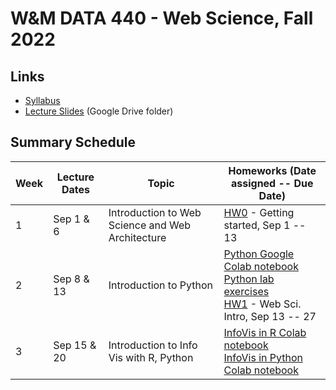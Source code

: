 # W&M DATA 440 - Web Science, Fall 2022

## Links

* [Syllabus](syllabus.md)
* [Lecture Slides](https://drive.google.com/drive/folders/1HObCiFisrbFuUC1L4YTrJQXK7nm0igQm?usp=sharing) (Google  Drive folder)
<!--* [Course Materials on Blackboard](https://www.blackboard.wm.edu/ultra/courses/_385456_1/cl/outline)-->

## Summary Schedule

|Week |Lecture Dates|Topic|Homeworks (Date assigned -- Due Date)
|---|---|---|---|
|1|Sep  1 &  6|Introduction to Web Science and Web Architecture| [HW0](homework/hw0) - Getting started, Sep 1 -- 13
|2|Sep  8 & 13|Introduction to Python| [Python Google Colab notebook](week-2/data_440_f22_mod_02_python.ipynb)<br/>[Python lab exercises](week-2/data_440_f22_mod_02_lab.ipynb)<br/> [HW1](homework/hw1) - Web Sci. Intro, Sep 13 -- 27
|3|Sep 15 & 20|Introduction to Info Vis with R, Python|[InfoVis in R Colab notebook](week-3/data_440_f22_mod_03_info_vis_r.ipynb)<br/>[InfoVis in Python Colab notebook](week-3/data_440_f22_mod_03_info_vis_python.ipynb)|
<!--
|4|Sep 22 & 27|Measuring the Web|
|5|Sep 29 & Oct 4|Archiving the Web| HW2 - Archiving the Web, Sep 29 -- Oct 11
|6|Oct 6  & 11|Searching the Web| HW3 - Ranking Webpages, Oct 11 -- Oct 20
| | Oct 13 -- 16 |**NO CLASS - Fall Break**|
|7|Oct 18 & 20|Social Networks| HW4 - Exploring Social Networks, Oct 20 -- Nov 3
|8|Oct 25 & 27|Selection and Social Influence| 
|9|Nov 1 & 3|Visualizing Social Networks| HW5 - Graph partitioning, Nov 3 -- Nov 15
| | Nov 8 |**NO CLASS - Election Day, Go Vote! 🗳️**|
|10|Nov 10 & 15|Disinformation| HW6 - Analyzing Disinformation Domains, Nov 15 -- Nov 22
|11|Nov 17 & 22|Collective Intelligence and Recommender Systems| HW7 - Recommender Systems, Nov 22 -- Dec 1
| | Nov 23 -- 27 |**NO CLASS - Thanksgiving Break**|
|12|Nov 29 & Dec 1|Clustering Algorithms| HW8 - Clustering, Dec 1 -- Dec 8
|13|Dec 6 & 8 |Document Filtering (Classification)| HW9 - Email classification, Dec 8 -- Dec 20
|| Fri, Dec 9|*last day of classes*|
-->